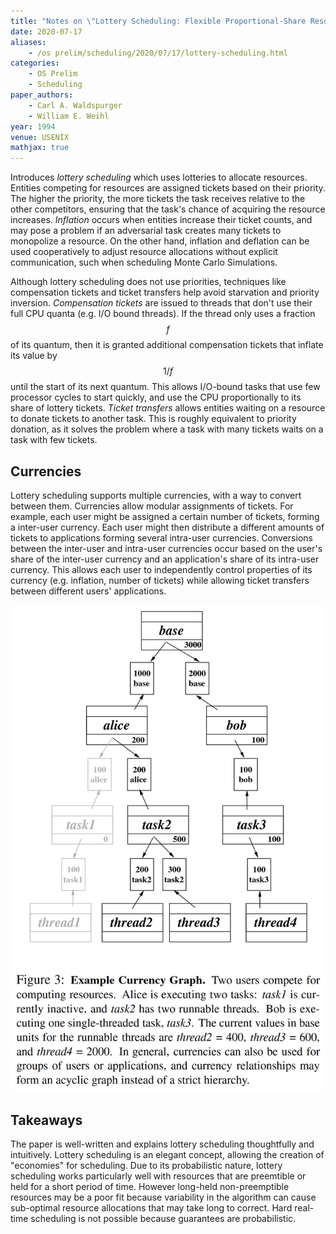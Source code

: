 ```yaml
---
title: "Notes on \"Lottery Scheduling: Flexible Proportional-Share Resource Management\""
date: 2020-07-17
aliases:
    - /os prelim/scheduling/2020/07/17/lottery-scheduling.html
categories:
    - OS Prelim
    - Scheduling
paper_authors:
    - Carl A. Waldspurger
    - William E. Weihl
year: 1994
venue: USENIX
mathjax: true
---
```


Introduces *lottery scheduling* which uses lotteries to allocate resources.
Entities competing for resources are assigned tickets based on their priority.
The higher the priority, the more tickets the task receives relative to the other competitors, ensuring that the task's chance of acquiring the resource increases.
*Inflation* occurs when entities increase their ticket counts, and may pose a problem if an adversarial task creates many tickets to monopolize a resource.
On the other hand, inflation and deflation can be used cooperatively to adjust resource allocations without explicit communication, such when scheduling Monte Carlo Simulations.

Although lottery scheduling does not use priorities, techniques like compensation tickets and ticket transfers help avoid starvation and priority inversion.
*Compensation tickets* are issued to threads that don't use their full CPU quanta (e.g. I/O bound threads).
If the thread only uses a fraction $$f$$ of its quantum, then it is granted additional compensation tickets that inflate its value by $$1/f$$ until the start of its next quantum.
This allows I/O-bound tasks that use few processor cycles to start quickly, and use the CPU proportionally to its share of lottery tickets.
*Ticket transfers* allows entities waiting on a resource to donate tickets to another task.
This is roughly equivalent to priority donation, as it solves the problem where a task with many tickets waits on a task with few tickets.

## Currencies

Lottery scheduling supports multiple currencies, with a way to convert between them.
Currencies allow modular assignments of tickets.
For example, each user might be assigned a certain number of tickets, forming a inter-user currency.
Each user might then distribute a different amounts of tickets to applications forming several intra-user currencies.
Conversions between the inter-user and intra-user currencies occur based on the user's share of the inter-user currency and an application's share of its intra-user currency. This allows each user to independently control properties of its currency (e.g. inflation, number of tickets) while allowing ticket transfers between different users' applications.

![Figure 3: Currencies](/data/pictures/posts/os_prelim/lottery_scheduling_currencies.png)

## Takeaways

The paper is well-written and explains lottery scheduling thoughtfully and intuitively.
Lottery scheduling is an elegant concept, allowing the creation of "economies" for scheduling.
Due to its probabilistic nature, lottery scheduling works particularly well with resources that are preemtible or held for a short period of time.
However long-held non-preemptible resources may be a poor fit because variability in the algorithm can cause sub-optimal resource allocations that may take long to correct.
Hard real-time scheduling is not possible because guarantees are probabilistic.
